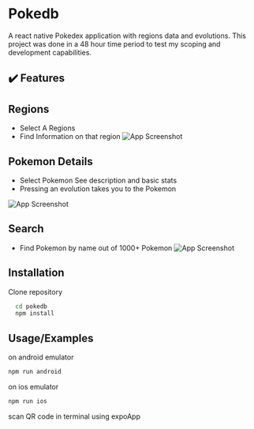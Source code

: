 
# Pokedb

A react native Pokedex application with regions  data and evolutions. This project was done
in a 48 hour time period to test my scoping and development capabilities.

## :heavy_check_mark: Features

## Regions
* Select A Regions
* Find Information on that region
![App Screenshot](http://g.recordit.co/CrhPMMrkRD.gif)

## Pokemon Details
* Select Pokemon See description and basic stats
* Pressing an evolution takes you to the Pokemon

![App Screenshot](http://g.recordit.co/kYk9I6bTqa.gif)

## Search
* Find Pokemon by name out of 1000+ Pokemon
![App Screenshot](http://g.recordit.co/1irn1we2Oc.gif)


## Installation

Clone repository

```bash
  cd pokedb
  npm install
```

## Usage/Examples
on android emulator
```bash
npm run android

```
on ios emulator
```bash
npm run ios

```
scan QR code in terminal using expoApp
